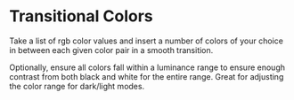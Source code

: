 # Transitional Colors

Take a list of rgb color values and insert a number of colors of your choice in between each given color pair in a smooth transition.

Optionally, ensure all colors fall within a luminance range to ensure enough contrast from both black and white for the entire range. Great for adjusting the color range for dark/light modes.
